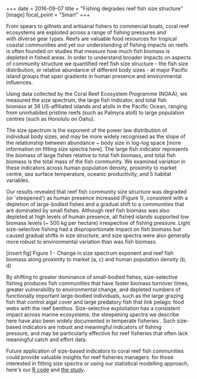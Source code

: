 +++
date = 2016-09-07
title = "Fishing degrades reef fish size structure"
[image]
focal_point = "Smart" 
+++

From spears to gillnets and artisanal fishers to commercial boats, coral reef ecosystems are exploited across a range of fishing pressures and with diverse gear types. Reefs are valuable food resources for tropical coastal communities and yet our understanding of fishing impacts on reefs is often founded on studies that measure how much fish biomass is depleted in fished areas. In order to understand broader impacts on aspects of community structure we quantified reef fish size structure - the fish size distribution, or relative abundance of different body sizes - at major Pacific island groups that span gradients in human presence and environmental influences.

Using data collected by the Coral Reef Ecosystem Programme (NOAA), we measured the size spectrum, the large fish indicator, and total fish biomass at 38 US-affiliated islands and atolls in the Pacific Ocean, ranging from uninhabited pristine reefs (such as Palmyra atoll) to large population centres (such as Honolulu on Oahu). 

The size spectrum is the exponent of the power law distribution of individual body sizes, and may be more widely recognised as the slope of the relationship between abundance ~ body size in log-log space [more information on fitting size spectra here]. The large fish indicator represents the biomass of large fishes relative to total fish biomass, and total fish biomass is the total mass of the fish community. We examined variation in these indicators across human population density, proximity to market centre, sea surface temperature, oceanic productivity, and 5 habitat variables.

Our results revealed that reef fish community size structure was degraded (or 'steepened') as human presence increased (Figure 1), consistent with a depletion of large-bodied fishes and a gradual shift to a communities that are dominated by small fishes. Although reef fish biomass was also depleted at high levels of human presence, all fished islands supported low biomass levels (~ 500 kg per hectare) irrespective of fishing pressure. Light size-selective fishing had a disproportionate impact on fish biomass but caused gradual shifts in size structure, and size spectra were also generally more robust to environmental variation than was fish biomass.

[insert fig] Figure 1 - Change in size spectrum exponent and reef fish biomass along proximity to market (a, c) and human population density (b, d)

By shifting to greater dominance of small-bodied fishes, size-selective fishing produces fish communities that have faster biomass turnover times, greater vulnerability to environmental change, and depleted numbers of functionally important large-bodied individuals, such as the large grazing fish that control algal cover and large predatory fish that link pelagic food webs with the reef benthos. Size-selective exploitation has a consistent impact across marine ecosystems: the steepening spectra we describe here have also been widely documented in temperate fisheries . Such size-based indicators are robust and meaningful indicators of fishing pressure, and may be particularly effective for reef fisheries that often lack meaningful catch and effort data.

Future application of size-based indicators to coral reef fish communities could provide valuable insights for reef fisheries managers: for those interested in fitting size spectra or using our statistical modelling approach, here's our [R code](https://github.com/baumlab/robinson-reefs-spectra) and [the study](http://onlinelibrary.wiley.com/doi/10.1111/gcb.13482/abstract).







